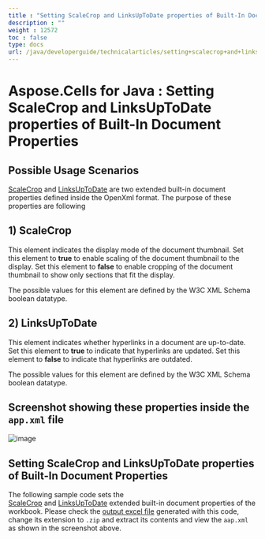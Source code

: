 ```yaml
---
title : "Setting ScaleCrop and LinksUpToDate properties of Built-In Document Properties" 
description : "" 
weight : 12572 
toc : false
type: docs
url: /java/developerguide/technicalarticles/setting+scalecrop+and+linksuptodate+properties+of+built-in+document+properties/
---
```


# Aspose.Cells for Java : Setting ScaleCrop and LinksUpToDate properties of Built-In Document Properties



## Possible Usage Scenarios

[ScaleCrop](https://apireference.aspose.com/java/cells/com.aspose.cells/builtindocumentpropertycollection#ScaleCrop) and [LinksUpToDate](https://apireference.aspose.com/java/cells/com.aspose.cells/builtindocumentpropertycollection#LinksUpToDate) are two extended built-in document properties defined inside the OpenXml format. The purpose of these properties are following

## 1) ScaleCrop

This element indicates the display mode of the document thumbnail. Set this element to **true** to enable scaling of the document thumbnail to the display. Set this element to **false** to enable cropping of the document thumbnail to show only sections that fit the display.

The possible values for this element are defined by the W3C XML Schema boolean datatype.

## 2) LinksUpToDate

This element indicates whether hyperlinks in a document are up-to-date. Set this element to **true** to indicate that hyperlinks are updated. Set this element to **false** to indicate that hyperlinks are outdated.

The possible values for this element are defined by the W3C XML Schema boolean datatype.

## Screenshot showing these properties inside the `app.xml` file

![image](https://docs2.aspose.com/cells/java/attachments/5276000/5472495.png)

## Setting ScaleCrop and LinksUpToDate properties of Built-In Document Properties

The following sample code sets the [ScaleCrop](https://apireference.aspose.com/java/cells/com.aspose.cells/builtindocumentpropertycollection#ScaleCrop) and [LinksUpToDate](https://apireference.aspose.com/java/cells/com.aspose.cells/builtindocumentpropertycollection#LinksUpToDate) extended built-in document properties of the workbook. Please check the [output excel file](https://docs2.aspose.com/cells/java/attachments/5276000/5472494.xlsx) generated with this code, change its extension to `.zip` and extract its contents and view the `aap.xml` as shown in the screenshot above.

